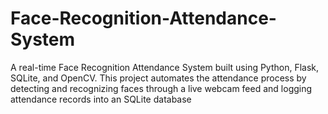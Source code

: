 # Face-Recognition-Attendance-System
A real-time Face Recognition Attendance System built using Python, Flask, SQLite, and OpenCV. This project automates the attendance process by detecting and recognizing faces through a live webcam feed and logging attendance records into an SQLite database
